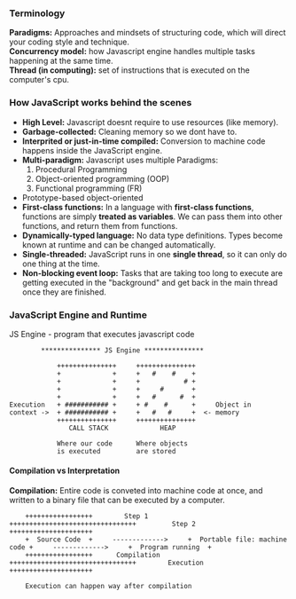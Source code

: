 ### Terminology

**Paradigms:** Approaches and mindsets of structuring code, which will direct your coding style and technique. <br>
**Concurrency model:** how Javascript engine handles multiple tasks happening at the same time. <br>
**Thread (in computing):** set of instructions that is executed on the computer's cpu. <br>

### How JavaScript works behind the scenes

* **High Level:** Javascript doesnt require to use resources (like memory).
* **Garbage-collected:** Cleaning memory so we dont have to.
* **Interprited or just-in-time compiled:** Conversion to machine code happens inside the JavaScript engine.
*  **Multi-paradigm:** Javascript uses multiple Paradigms:
    1. Procedural Programming
    2. Object-oriented programming (OOP)
    3. Functional programming (FR)
* Prototype-based object-oriented
* **First-class functions:** In a language with **first-class functions**, functions are simply **treated as variables**. We can pass them into other functions, and return them from functions.
*  **Dynamically-typed language:** No data type definitions. Types become known at runtime and can be changed automatically.
*  **Single-threaded:** JavaScript runs in one **single thread**, so it can only do one thing at the time.
*  **Non-blocking event loop:** Tasks that are taking too long to execute are getting executed in the "background" and get back in the main thread once they are finished.

### JavaScript Engine and Runtime
JS Engine - program that executes javascript code <br>


            *************** JS Engine ***************

                +++++++++++++++     +++++++++++++++    
                +             +     +   #    #    +    
                +             +     +           # +    
                +             +     +     #       +    
                +             +     +   #      #  +           
    Execution   + ########### +     + #    #      +     Object in       
    context ->  + ########### +     +   #   #     +  <- memory       
                +++++++++++++++     +++++++++++++++
                   CALL STACK             HEAP              
                   
                Where our code      Where objects
                is executed         are stored
       
       
#### Compilation vs Interpretation

**Compilation:** Entire code is conveted into machine code at once, and written to a binary file that can be executed by a computer. <br>

                           
        +++++++++++++++++        Step 1          ++++++++++++++++++++++++++++++++         Step 2         +++++++++++++++++++++
        +  Source Code  +     ------------->     +  Portable file: machine code +     ------------->     +  Program running  +
        +++++++++++++++++      Compilation       ++++++++++++++++++++++++++++++++        Execution       +++++++++++++++++++++
        
        Execution can happen way after compilation
                                                           
